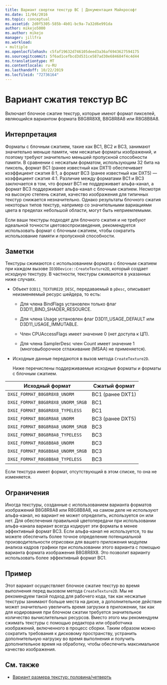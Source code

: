 ```yaml
---
title: Вариант свертки текстур BC | Документация Майкрософт
ms.date: 11/04/2016
ms.topic: conceptual
ms.assetid: 2d0f5305-585b-4b01-bc9a-7a32d6e991da
author: mikejo5000
ms.author: mikejo
manager: jillfra
ms.workload:
- multiple
ms.openlocfilehash: c5faf19632d746105deed3a36af6943627594175
ms.sourcegitcommit: 5f6ad1cefbcd3d531ce587ad30e684684f4c4d44
ms.translationtype: MT
ms.contentlocale: ru-RU
ms.lasthandoff: 10/22/2019
ms.locfileid: "72736164"
---
```

# <a name="bc-texture-compression-variant"></a>Вариант сжатия текстур BC
Включает блочное сжатие текстур, которые имеют формат пикселей, являющийся вариантом формата B8G8R8X8, B8G8R8A8 или R8G8B8A8.

## <a name="interpretation"></a>Интерпретация
 Форматы с блочным сжатием, такие как BC1, BC2 и BC3, занимают значительно меньше памяти, чем несжатые форматы изображений, и поэтому требуют значительно меньшей пропускной способности памяти. В сравнении с несжатым форматом, использующим 32 бита на пиксель, формат BC1 (ранее известный как DXT1) обеспечивает коэффициент сжатия 8:1, а формат BC3 (ранее известный как DXT5) — коэффициент сжатия 4:1. Различие между форматами BC1 и BC3 заключается в том, что формат BC1 не поддерживает альфа-канал, а формат BC3 поддерживает альфа-канал с блочным сжатием. Несмотря на высокую степень сжатия, качество изображения для типичных текстур снижается незначительно. Однако результаты блочного сжатия некоторых типов текстур, например со значительными вариациями цвета в пределах небольшой области, могут быть неприемлемыми.

 Если ваши текстуры подходят для блочного сжатия и не требуют идеальной точности цветовоспроизведения, рекомендуется использовать формат с блочным сжатием, чтобы сократить использование памяти и пропускной способности.

## <a name="remarks"></a>Заметки
 Текстуры сжимаются с использованием формата с блочным сжатием при каждом вызове `ID3DDevice::CreateTexture2D`, который создает исходную текстуру. В частности, текстуры сжимаются в указанных ниже случаях.

- Объект `D3D11_TEXTURE2D_DESC`, передаваемый в `pDesc`, описывает неизменяемый ресурс шейдера, то есть:

  - Для члена BindFlags установлен только флаг D3D11_BIND_SHADER_RESOURCE.

  - Для члена Usage установлен флаг D3D11_USAGE_DEFAULT или D3D11_USAGE_IMMUTABLE.

  - Член CPUAccessFlags имеет значение 0 (нет доступа к ЦП).

  - Для члена SamplerDesc член Count имеет значение 1 (многовыборочное сглаживание (MSAA) не применяется).

- Исходные данные передаются в вызов метода `CreateTexture2D`.

  Ниже перечислены поддерживаемые исходные форматы и форматы с блочным сжатием.

|Исходный формат|Сжатый формат|
|------------------------------|------------------------------|
|`DXGI_FORMAT_B8G8R8X8_UNORM`|BC1 (ранее DXT1)|
|`DXGI_FORMAT_B8G8R8X8_UNORM_SRGB`|BC1|
|`DXGI_FORMAT_B8G8R8X8_TYPELESS`|BC1|
|`DXGI_FORMAT_B8G8R8A8_UNORM`|BC3 (ранее DXT5)|
|`DXGI_FORMAT_B8G8R8A8_UNORM_SRGB`|BC3|
|`DXGI_FORMAT_B8G8R8A8_TYPELESS`|BC3|
|`DXGI_FORMAT_R8G8B8A8_UNORM`|BC3|
|`DXGI_FORMAT_R8G8B8A8_UNORM_SRGB`|BC3|
|`DXGI_FORMAT_R8G8B8A8_TYPELESS`|BC3|

 Если текстура имеет формат, отсутствующий в этом списке, то она не изменяется.

## <a name="restrictions-and-limitations"></a>Ограничения
 Иногда текстуры, созданные с использованием варианта форматов изображений B8G8R8A8 или R8G8B8A8, на самом деле не используют альфа-канал, но вариант не может определить, используется он или нет. Для обеспечения правильной цветопередачи при использовании альфа-канала вариант всегда кодирует эти форматы в менее эффективный формат BC3. Если альфа-канал не используется, то вы можете обеспечить более точное определение потенциальной производительности отрисовки для вашего приложения модулем анализа кадров графики при использовании этого варианта с помощью варианта формата изображения B8G8R8X8. Это позволит варианту использовать более эффективный формат BC1.

## <a name="example"></a>Пример
 Этот вариант осуществляет блочное сжатие текстур во время выполнения перед вызовом метода `CreateTexture2D`. Мы не рекомендуем такой подход для рабочего кода, так как несжатые текстуры занимают больше места на диске, а дополнительное действие может значительно увеличить время загрузки в приложении, так как для кодирования при блочном сжатии требуется значительное количество вычислительных ресурсов. Вместо этого мы рекомендуем сжимать текстуры с помощью редактора или обработчика изображений, включенного в процесс сборки. Таким образом можно сократить требования к дисковому пространству, устранить дополнительную нагрузку во время выполнения и получить дополнительное время на обработку, чтобы обеспечить максимальное качество изображения.

## <a name="see-also"></a>См. также
- [Вариант размера текстур: половина/четверть](half-quarter-texture-dimensions-variant.md)